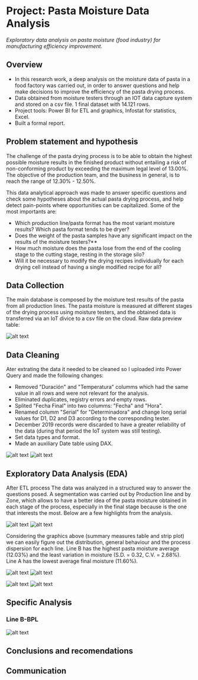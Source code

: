 # Project: Pasta Moisture Data Analysis
*Exploratory data analysis on pasta moisture (food industry) for manufacturing efficiency improvement.*

## Overview
- In this research work, a deep analysis on the moisture data of pasta in a food factory was carried out, in order to answer questions and help make decisions to improve the efficiency of the pasta drying process.
- Data obtained from moisture testers through an IOT data capture system and stored on a csv file. 1 final dataset with 14.121 rows.
- Project tools: Power BI for ETL and graphics, Infostat for statistics, Excel. <!--- Important insights:-->
- Built a formal report.

<!--### Code and Resourses Used-->
## Problem statement and hypothesis
The challenge of the pasta drying process is to be able to obtain the highest possible moisture results in the finished product without entailing a risk of non-conforming product by exceeding the maximum legal level of 13.00%. The objective of the production team, and the business in general, is to reach the range of 12.30% - 12.50%.

This data analytical approach was made to answer specific questions and check some hypotheses about the actual pasta drying process, and help detect pain-points where opportunities can be capitalized. Some of the most importants are:
- Which production line/pasta format has the most variant moisture results? Which pasta format tends to be dryer?
- Does the weight of the pasta samples have any significant impact on the results of the moisture testers?**
- How much moisture does the pasta lose from the end of the cooling stage to the cutting stage, resting in the storage silo?
- Will it be necessary to modify the drying recipes individually for each drying cell instead of having a single modified recipe for all?

## Data Collection
The main database is composed by the moisture test results of the pasta from all production lines. The pasta moisture is measured at different stages of the drying process using moisture testers, and the obtained data is transferred via an IoT divice to a csv file on the cloud. Raw data preview table:

![alt text](https://github.com/caestradaa/pasta_moisture_daproj/blob/main/Images/Raw_data_preview.png "Raw data preview")

<!--Fecha Final: Date and Time, Linea: production line, Referencia: pasta format, Zona: drying zone where the pasta sample is taken, Resultado: moisture test result, Duración: moisture test time duration, Peso Muestra: sample initial weight, Peso Final: sample final weight, Temperatura: moisture test temperature (°C), Serial: tester ID serial-->

## Data Cleaning
Ater extrating the data it needed to be cleaned so I uploaded into Power Query and made the following changes:
- Removed "Duración" and "Temperatura" columms which had the same value in all rows and were not relevant for the analysis.
- Eliminated duplicates, registry errors and empty rows.
- Splited "Fecha Final" into two columms: "Fecha" and "Hora".
- Renamed columm "Serial" for "Determinadora" and change long serial values for D1, D2 and D3 according to the corresponding tester.
- December 2019 records were discarded to have a greater reliability of the data (during that period the IoT system was still testing).
- Set data types and format. 
- Made an auxiliary Date table using DAX.

![alt text](https://github.com/caestradaa/pasta_moisture_daproj/blob/main/Images/Data_cleaning_summary.png "Data cleaning summary")
![alt text](https://github.com/caestradaa/pasta_moisture_daproj/blob/main/Images/Final_dataset_preview.png "Final dataset preview")

## Exploratory Data Analysis (EDA)
After ETL process The data was analyzed in a structured way to answer the questions posed. A segmentation was carried out by Production line and by Zone, which allows to have a better idea of the pasta moisture obtained in each stage of the process, especially in the final stage because is the one that interests the most. Below are a few highlights from the analysis.

<!--- 1. Linea con humedad promedio mas alta/baja: tabla resumen de medidas de tendencia central.
- 2. La linea mas/menos variable: juntar histogramas de cada una de las líneas.
- 3. Top 3 de las referencias mas altas/bajas: Resultado de las referncias mas secas por línea.
- 4. Scatterplots de los pesos de las muestas
- 5. Line B Enfriador vs Corte Scatterplot
- 6. Line B boxplot and hypothesis test
- 7. Line C boxplot and hypothesis test-->

![alt text](https://github.com/caestradaa/pasta_moisture_daproj/blob/main/Images/Measures%20summary.PNG "Final stage zone measures summry for each Line")
![alt text](https://github.com/caestradaa/pasta_moisture_daproj/blob/main/Images/Stripplot_by_Line_(Final_zone_data%20distribution).PNG "Final zone moisture distribution")

Considering the graphics above (summary measures table and strip plot) we can easily figure out the distribution, general behaviour and the process dispersion for each line. Line B has the highest pasta moisture average (12.03%) and the least variation in moisture (S.D. = 0.32, C.V. = 2.68%). Line A has the lowest average final moisture (11.60%).

<!---2. Atendiendo las medidas de dispersión de Línea D(SD=0,50 y CV=4,37%), y la distribución de humedades de salida en el histograma, estas encuentran dispersas sobre un rango más amplio que en cualquiera de las otras líneas. Por lo tanto es la línea con mayor variabilidad en el proceso de secado.-->

![alt text](https://github.com/caestradaa/pasta_moisture_daproj/blob/main/Images/Top_5_References.PNG)
![alt text](https://github.com/caestradaa/pasta_moisture_daproj/blob/main/Images/Bottom_5_References.PNG)
<!---3. Tablas de referencias top 5 de las mas humedas y secas:Se decide analizar individualmente solo aquellas referencias que poseen más de 50 datos como tamaño muestral. No es apropiado realizar una comparación de las humedades entre todas las referencias, ya que los estadísticos obtenidos de muestras muy pequeñas no representan una aproximación adecuada de la realidad. Distinguidamente se nota que las de línea B y C son las mas húmedas, las de Línea A y D son las mas secas.-->

![alt text](https://github.com/caestradaa/pasta_moisture_daproj/blob/main/Images/Scatterplot_SampleWeight_vs_Moisture_Line_B.PNG)
![alt text](https://github.com/caestradaa/pasta_moisture_daproj/blob/main/Images/Scatterplot_SampleWeight_vs_Moisture_Other_Lines.PNG)
<!---4. Scatterplots de los pesos de las muestas: Al comparar los pesos de las muestras (eje x) con los resultados de humedad (eje x) en gráfico de dispersión (scatterplot), vemos que se dibuja un patrón común en todas las líneas de producción. éste podría ser el patrón que muestra el efecto que tiene el peso de las muestras sobre la precisión en los resultados de las determinadoras de humedad Este patrón cónico indica que a medida que los pesos de las muestran aumentan, los resultados de humedad se van acercando a un valor central.-->

## Specific Analysis
### Line B-BPL 
![alt text](https://github.com/caestradaa/pasta_moisture_daproj/blob/main/Images/Enfriador_vs_Corte_Moisture_Scatter_chart.PNG)
<!---5. Line B Enfriador vs Corte Scatterplot.-->

## Conclusions and recomendations

## Communication

<!--- Collecting structuring, analyzing, and turning raw data into actionable business insights.
T- he main purpose og BI is to provide actionable business insights and support data-driven decision making.-->
